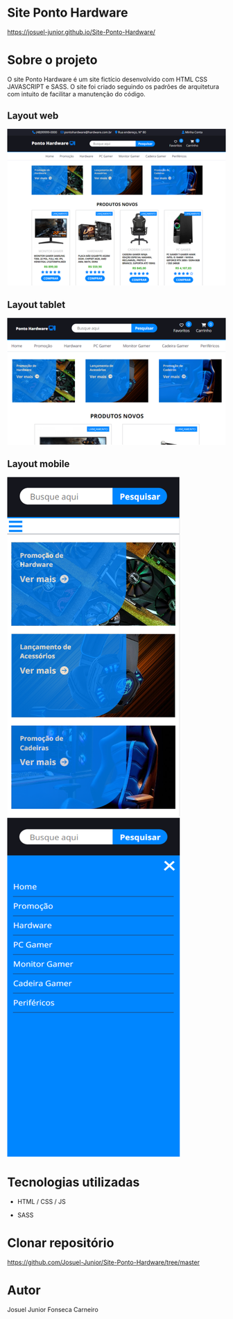 # Site Ponto Hardware
https://josuel-junior.github.io/Site-Ponto-Hardware/

# Sobre o projeto

O site Ponto Hardware é um site fictício desenvolvido com HTML CSS JAVASCRIPT e SASS.
O site foi criado seguindo os padrões de arquitetura com intuito de facilitar a manutenção do código.



## Layout web
![Web ](https://github.com/Josuel-Junior/projects-images/blob/master/image%20Ponto-Hardware/Layout-web.PNG)


## Layout tablet
![Tablet ](https://github.com/Josuel-Junior/projects-images/blob/master/image%20Ponto-Hardware/Layout-tablet.PNG)


## Layout mobile

![Mobile](https://raw.githubusercontent.com/Josuel-Junior/projects-images/master/image%20Ponto-Hardware/Layout-mobile.PNG)
![Mobile](https://raw.githubusercontent.com/Josuel-Junior/projects-images/master/image%20Ponto-Hardware/Layout-mobile-menu.png)



# Tecnologias utilizadas

- HTML / CSS / JS

- SASS

# Clonar repositório
https://github.com/Josuel-Junior/Site-Ponto-Hardware/tree/master

# Autor

Josuel Junior Fonseca Carneiro
